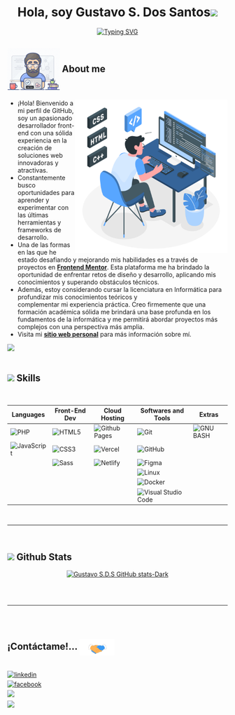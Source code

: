 
<h1 align="center"><b>Hola, soy Gustavo S. Dos Santos</b><img src="https://media.giphy.com/media/hvRJCLFzcasrR4ia7z/giphy.gif" width="35"></h1>

<p align="center"><a href="https://git.io/typing-svg"><img src="https://readme-typing-svg.demolab.com?font=Fira+Code&weight=700&duration=3000&pause=1000&color=299EF3&center=true&vCenter=true&repeat=true&width=500&height=42&lines=Programador+Front-End;Competencias+en+HTML%2C+CSS%2C+y+JavaScript;Versión+Control(git);Diseño+Responsivo;Continuo+Aprendizaje;Adaptabilidad+y+Flexibilidad;Atención+al+Detalle" alt="Typing SVG" /></a></p>

## <picture><img src = "./assets/images/md/about_me.gif" align="center" width ="120px"></picture> **About me** <picture> </picture> <br>
<img align="right" src="./assets/images/md/programming.svg" width = 350px>

- ¡Hola! Bienvenido a mi perfil de GitHub, soy un apasionado desarrollador front-end con una sólida experiencia en la creación de soluciones web innovadoras y atractivas.
- Constantemente busco oportunidades para aprender y experimentar con las últimas herramientas y frameworks de desarrollo.
- Una de las formas en las que he estado desafiando y mejorando mis habilidades es a través de proyectos en **[Frontend Mentor](https://www.frontendmentor.io/profile/GustavoSDS)**. Esta plataforma me ha brindado la oportunidad de enfrentar retos de diseño y desarrollo, aplicando mis conocimientos y superando obstáculos técnicos.
- Además, estoy considerando cursar la licenciatura en Informática para profundizar mis conocimientos teóricos y <br> complementar mi experiencia práctica. Creo firmemente que una <br> formación académica sólida me brindará una base profunda en los <br> fundamentos de la informática y me permitirá abordar proyectos más <br> complejos con una perspectiva más amplia.
- Visita mi **[sitio web personal](https://gsds-portfolio.netlify.app/)** para más información sobre mí.

<img src="https://user-images.githubusercontent.com/73097560/115834477-dbab4500-a447-11eb-908a-139a6edaec5c.gif"><br><br>

## <img src="https://media2.giphy.com/media/QssGEmpkyEOhBCb7e1/giphy.gif?cid=ecf05e47a0n3gi1bfqntqmob8g9aid1oyj2wr3ds3mg700bl&rid=giphy.gif" width ="25"><b> Skills</b>
<br>

<div align="center">

| Languages   | Front-End Dev |  Cloud Hosting | Softwares and Tools | Extras |
| ----------- | ------------- |--------------- | ------------------- | ------ |
| ![PHP](https://img.shields.io/badge/Php%20-%232370ED.svg?style=for-the-badge&logo=php&logoColor=white)      | ![HTML5](https://img.shields.io/badge/HTML5%20-%23E34F26.svg?style=for-the-badge&logo=html5&logoColor=white)         |        ![Github Pages](https://img.shields.io/badge/GitHub%20Pages-%23327FC7.svg?style=for-the-badge&logo=github&logoColor=white)     |   ![Git](https://img.shields.io/badge/git-%23F05033.svg?style=for-the-badge&logo=git&logoColor=white)               |  ![GNU BASH](https://img.shields.io/badge/GNU%20Bash-000000?style=for-the-badge&logo=GNU%20Bash&logoColor=white)    |
| ![JavaScript](https://img.shields.io/badge/JavaScript%20-%23F7DF1E.svg?style=for-the-badge&logo=javascript&logoColor=black)   |  ![CSS3](https://img.shields.io/badge/CSS%20-%231572B6.svg?style=for-the-badge&logo=css3&logoColor=white)          |        ![Vercel](https://img.shields.io/badge/vercel-%23121011.svg?style=for-the-badge&logo=vercel&logoColor=white)     |    ![GitHub](https://img.shields.io/badge/github-%23121011.svg?style=for-the-badge&logo=github&logoColor=white)               |      |
| | ![Sass](https://img.shields.io/badge/Sass%20-%23F7DF1E.svg?style=for-the-badge&logo=Sass&logoColor=black)| ![Netlify](https://img.shields.io/badge/Netlify-%4558F00.svg?style=for-the-badge&logo=netlify&logoColor=white) |  ![Figma](https://img.shields.io/badge/Figma-F24E1E?style=for-the-badge&logo=figma&logoColor=white) |
||||![Linux](https://img.shields.io/badge/Linux-1793D1?style=for-the-badge&logo=linux&logoColor=white)
||||![Docker](https://img.shields.io/badge/Docker-4F10DC?style=for-the-badge&logo=docker&logoColor=white)
||||![Visual Studio Code](https://img.shields.io/badge/Visual%20Studio%20Code-0078d7.svg?style=for-the-badge&logo=visual-studio-code&logoColor=white)

</div>

<br>

-----
<br>

## <img src="https://media.giphy.com/media/iY8CRBdQXODJSCERIr/giphy.gif" width="35"><b> Github Stats </b><br>

<div align="center">

[![Gustavo S.D.S GitHub stats-Dark](https://github-readme-stats.vercel.app/api?username=GustavoSDS&show_icons=true&theme=dark#gh-dark-mode-only)](https://github.com/anuraghazra/github-readme-stats#gh-dark-mode-only)
<!-- [![Gustavo S.D.S GitHub stats-Light](https://github-readme-stats.vercel.app/api?username=GustavoSDS&show_icons=true&theme=default#gh-light-mode-only)](https://github.com/anuraghazra/github-readme-stats#gh-light-mode-only) -->

</div>
<br><br>

-----
<br><br>

## <b>¡Contáctame!... </b><img src="./assets/images/md/handshake.gif" width ="80" align="center">
<br>
<div align='left'>


<a href="https://linkedin.com/in/gustavossds" target="_blank">
<img src="https://img.shields.io/badge/linkedin:  -gustavos S.D.S-0077B5.svg?color=405DE6&style=for-the-badge&logo=linkedin&logoColor=white" alt=linkedin style="margin-bottom: 5px;"/>
</a>

<br>


<a href="https://facebook.com/gustavossds" target="_blank">
<img src="https://img.shields.io/badge/facebook: -gustavo s.d.s-%2300acee.svg?color=1DA1F2&style=for-the-badge&logo=facebook&logoColor=white" alt=facebook style="margin-bottom: 5px;"/>
</a>

<br>

<a href="mailto:simondossantos18@gmail.com" target="_blank">
<img src="https://img.shields.io/badge/gmail: - simondossantos18-%23EA4335.svg?style=for-the-badge&logo=gmail&logoColor=white" t=mail style="margin-bottom: 5px;" />
</a>

</div>

<img src="https://user-images.githubusercontent.com/73097560/115834477-dbab4500-a447-11eb-908a-139a6edaec5c.gif">
